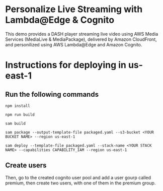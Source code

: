 # Personalize Live Streaming with Lambda@Edge & Cognito

This demo provides a DASH player streaming live video using AWS Media Services (MediaLive & MediaPackage), delivered by Amazon CloudFront, and personilized using AWS Lambda@Edge and Amazon Cognito. 

# Instructions for deploying in us-east-1

## Run the following commands
```
npm install

npm run build

sam build 

sam package --output-template-file packaged.yaml --s3-bucket <YOUR BUCKET NAME> --region us-east-1
  
sam deploy --template-file packaged.yaml --stack-name <YOUR STACK NAME> --capabilities CAPABILITY_IAM --region us-east-1
```
## Create users

Then, go to the created cognito user pool and add a user gourp called premium, then create two users, with one of them in the premium group.
